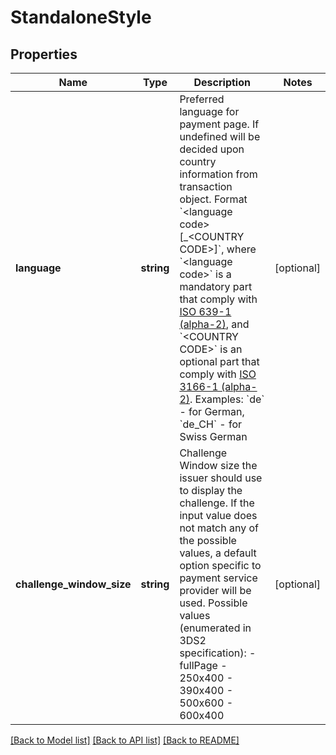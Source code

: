 # StandaloneStyle

## Properties
Name | Type | Description | Notes
------------ | ------------- | ------------- | -------------
**language** | **string** | Preferred language for payment page. If undefined will be decided upon country information from transaction object.  Format &#x60;&lt;language code&gt;[_&lt;COUNTRY CODE&gt;]&#x60;, where &#x60;&lt;language code&gt;&#x60; is a mandatory part that comply with [ISO 639-1 (alpha-2)](https://en.wikipedia.org/wiki/List_of_ISO_639-1_codes), and &#x60;&lt;COUNTRY CODE&gt;&#x60; is an optional part that comply with [ISO 3166-1 (alpha-2)](https://en.wikipedia.org/wiki/ISO_3166-1_alpha-2).  Examples: &#x60;de&#x60; - for German, &#x60;de_CH&#x60; - for Swiss German | [optional] 
**challenge_window_size** | **string** | Challenge Window size the issuer should use to display the challenge. If the input value does not match any of the possible values, a default option specific to payment service provider will be used. Possible values (enumerated in 3DS2 specification):   - fullPage   - 250x400   - 390x400   - 500x600   - 600x400 | [optional] 

[[Back to Model list]](../README.md#documentation-for-models) [[Back to API list]](../README.md#documentation-for-api-endpoints) [[Back to README]](../README.md)


